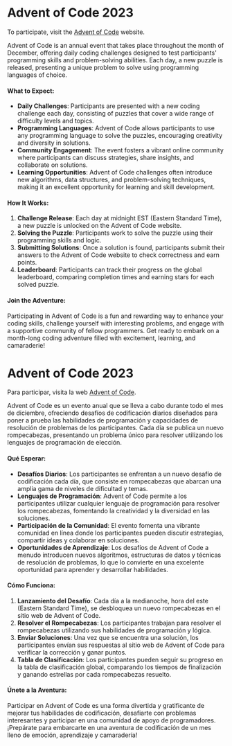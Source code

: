 # Advent of Code 2023

To participate, visit the [Advent of Code](https://adventofcode.com/) website.


Advent of Code is an annual event that takes place throughout the month of December, offering daily coding challenges designed to test participants' programming skills and problem-solving abilities. Each day, a new puzzle is released, presenting a unique problem to solve using programming languages of choice.

#### What to Expect:
- **Daily Challenges**: Participants are presented with a new coding challenge each day, consisting of puzzles that cover a wide range of difficulty levels and topics.
- **Programming Languages**: Advent of Code allows participants to use any programming language to solve the puzzles, encouraging creativity and diversity in solutions.
- **Community Engagement**: The event fosters a vibrant online community where participants can discuss strategies, share insights, and collaborate on solutions.
- **Learning Opportunities**: Advent of Code challenges often introduce new algorithms, data structures, and problem-solving techniques, making it an excellent opportunity for learning and skill development.

#### How It Works:
1. **Challenge Release**: Each day at midnight EST (Eastern Standard Time), a new puzzle is unlocked on the Advent of Code website.
2. **Solving the Puzzle**: Participants work to solve the puzzle using their programming skills and logic.
3. **Submitting Solutions**: Once a solution is found, participants submit their answers to the Advent of Code website to check correctness and earn points.
4. **Leaderboard**: Participants can track their progress on the global leaderboard, comparing completion times and earning stars for each solved puzzle.

#### Join the Adventure:
Participating in Advent of Code is a fun and rewarding way to enhance your coding skills, challenge yourself with interesting problems, and engage with a supportive community of fellow programmers. Get ready to embark on a month-long coding adventure filled with excitement, learning, and camaraderie!





# Advent of Code 2023

Para participar, visita la web [Advent of Code](https://adventofcode.com/).

Advent of Code es un evento anual que se lleva a cabo durante todo el mes de diciembre, ofreciendo desafíos de codificación diarios diseñados para poner a prueba las habilidades de programación y capacidades de resolución de problemas de los participantes. Cada día se publica un nuevo rompecabezas, presentando un problema único para resolver utilizando los lenguajes de programación de elección.

#### Qué Esperar:
- **Desafíos Diarios**: Los participantes se enfrentan a un nuevo desafío de codificación cada día, que consiste en rompecabezas que abarcan una amplia gama de niveles de dificultad y temas.
- **Lenguajes de Programación**: Advent of Code permite a los participantes utilizar cualquier lenguaje de programación para resolver los rompecabezas, fomentando la creatividad y la diversidad en las soluciones.
- **Participación de la Comunidad**: El evento fomenta una vibrante comunidad en línea donde los participantes pueden discutir estrategias, compartir ideas y colaborar en soluciones.
- **Oportunidades de Aprendizaje**: Los desafíos de Advent of Code a menudo introducen nuevos algoritmos, estructuras de datos y técnicas de resolución de problemas, lo que lo convierte en una excelente oportunidad para aprender y desarrollar habilidades.

#### Cómo Funciona:
1. **Lanzamiento del Desafío**: Cada día a la medianoche, hora del este (Eastern Standard Time), se desbloquea un nuevo rompecabezas en el sitio web de Advent of Code.
2. **Resolver el Rompecabezas**: Los participantes trabajan para resolver el rompecabezas utilizando sus habilidades de programación y lógica.
3. **Enviar Soluciones**: Una vez que se encuentra una solución, los participantes envían sus respuestas al sitio web de Advent of Code para verificar la corrección y ganar puntos.
4. **Tabla de Clasificación**: Los participantes pueden seguir su progreso en la tabla de clasificación global, comparando los tiempos de finalización y ganando estrellas por cada rompecabezas resuelto.

#### Únete a la Aventura:
Participar en Advent of Code es una forma divertida y gratificante de mejorar tus habilidades de codificación, desafiarte con problemas interesantes y participar en una comunidad de apoyo de programadores. ¡Prepárate para embarcarte en una aventura de codificación de un mes lleno de emoción, aprendizaje y camaradería!




